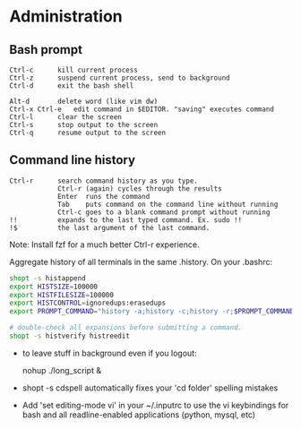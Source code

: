 # Administration

## Bash prompt
```
Ctrl-c      kill current process
Ctrl-z      suspend current process, send to background
Ctrl-d      exit the bash shell

Alt-d       delete word (like vim dw)
Ctrl-x Ctrl-e   edit command in $EDITOR. "saving" executes command
Ctrl-l      clear the screen
Ctrl-s      stop output to the screen
Ctrl-q      resume output to the screen
```

## Command line history
```
Ctrl-r      search command history as you type.
            Ctrl-r (again) cycles through the results
            Enter  runs the command
            Tab    puts command on the command line without running
            Ctrl-c goes to a blank command prompt without running
!!          expands to the last typed command. Ex. sudo !!
!$          the last argument of the last command.

```
Note: Install fzf for a much better Ctrl-r experience.

Aggregate history of all terminals in the same .history. On your
  .bashrc:

```bash title=~/.bashrc
shopt -s histappend
export HISTSIZE=100000
export HISTFILESIZE=100000
export HISTCONTROL=ignoredups:erasedups
export PROMPT_COMMAND="history -a;history -c;history -r;$PROMPT_COMMAND"

# double-check all expansions before submitting a command.
shopt -s histverify histreedit
```

- to leave stuff in background even if you logout:


    nohup ./long_script &

- shopt -s cdspell automatically fixes your 'cd folder' spelling
  mistakes
- Add 'set editing-mode vi' in your ~/.inputrc to use the vi keybindings
  for bash and all readline-enabled applications (python, mysql, etc)


